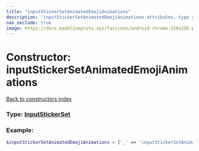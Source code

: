 ```yaml
---
title: "inputStickerSetAnimatedEmojiAnimations"
description: "inputStickerSetAnimatedEmojiAnimations attributes, type and example"
nav_exclude: true
image: https://docs.madelineproto.xyz/favicons/android-chrome-256x256.png
---
```

# Constructor: inputStickerSetAnimatedEmojiAnimations  
[Back to constructors index](/API_docs/constructors/index.md)






### Type: [InputStickerSet](/API_docs/types/InputStickerSet.md)


### Example:

```php
$inputStickerSetAnimatedEmojiAnimations = ['_' => 'inputStickerSetAnimatedEmojiAnimations'];
```  

